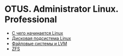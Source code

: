 # OTUS. Administrator Linux. Professional

* [С чего начинается Linux](./001.md)
* [Дисковая подсистема Linux](./002.md)
* [Файловые системы и LVM](./003.md)
* [ZFS](./004.md)